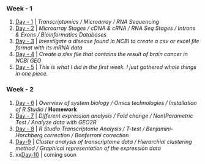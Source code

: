 ### Week - 1
1. [Day - 1](/Day-1/Day-1.md) | _Transcriptomics / Microarray / RNA Sequencing_
1. [Day - 2](/Day-2/Day-2.md) | _Microarray Stages / cDNA & cRNA / RNA Seq Stages / Introns & Exons / Bioinformatics Databases_
1. [Day - 3](/Day-3/)  | _Investigate a disease found in NCBI to create a csv or excel file format with its mRNA data_
1. [Day - 4](/Day-4/) | _Create a xlsx file that contains the result of brain cancer in NCBI GEO_
1. [Day - 5](/Day-5/Day-5.md) | _This is what I did in the first week. I just gathered whole things in one piece._

### Week - 2
1. [Day - 6](/Day-6/) | _Overview of system biology / Omics technologies / Installation of R Studio_ / **Homework**
1. [Day - 7](/Day-7/) | _Different expression analysis / Fold change / Non\Parametric Test / Analyze data with GEO2R_
1. [Day - 8](/Day-8/) | _R Studio Transcriptome Analysis / T-test / Benjamini-Horchberg correction / Bonferroni correction_
1. [Day-9](/Day-9/) | _Cluster analysis of transcriptome data / Hierarchial clustering method / Graphical representation of the expression data_
1. xx[Day-10](/Day-10/) | coming soon
